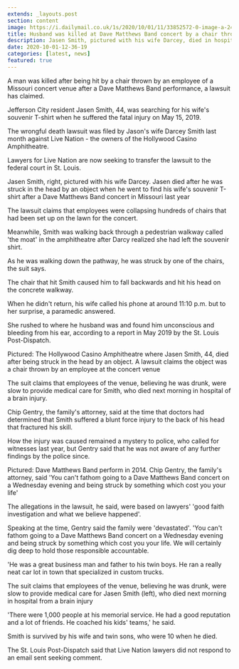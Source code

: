 ```yaml
---
extends: _layouts.post
section: content
image: https://i.dailymail.co.uk/1s/2020/10/01/11/33852572-0-image-a-24_1601548448657.jpg 
title: Husband was killed at Dave Matthews Band concert by a chair thrown by staff in freak accident 
description: Jasen Smith, pictured with his wife Darcey, died in hospital the day after being hit by an object at the Hollywood Casino Amphitheatre in Missouri after a Dave Matthews Band concert. 
date: 2020-10-01-12-36-19 
categories: [latest, news] 
featured: true 
--- 
```

A man was killed after being hit by a chair thrown by an employee of a Missouri concert venue after a Dave Matthews Band performance, a lawsuit has claimed.

Jefferson City resident Jasen Smith, 44, was searching for his wife's souvenir T-shirt when he suffered the fatal injury on May 15, 2019.

The wrongful death lawsuit was filed by Jason's wife Darcey Smith last month against Live Nation - the owners of the Hollywood Casino Amphitheatre.

Lawyers for Live Nation are now seeking to transfer the lawsuit to the federal court in St. Louis.

Jasen Smith, right, pictured with his wife Darcey. Jasen died after he was struck in the head by an object when he went to find his wife's souvenir T-shirt after a Dave Matthews Band concert in Missouri last year

The lawsuit claims that employees were collapsing hundreds of chairs that had been set up on the lawn for the concert. 

Meanwhile, Smith was walking back through a pedestrian walkway called 'the moat' in the amphitheatre after Darcy realized she had left the souvenir shirt.

As he was walking down the pathway, he was struck by one of the chairs, the suit says.

The chair that hit Smith caused him to fall backwards and hit his head on the concrete walkway.

When he didn't return, his wife called his phone at around 11:10 p.m. but to her surprise, a paramedic answered.

She rushed to where he husband was and found him unconscious and bleeding from his ear, according to a report in May 2019 by the St. Louis Post-Dispatch.

Pictured: The Hollywood Casino Amphitheatre where Jasen Smith, 44, died after being struck in the head by an object. A lawsuit claims the object was a chair thrown by an employee at the concert venue

The suit claims that employees of the venue, believing he was drunk, were slow to provide medical care for Smith, who died next morning in hospital of a brain injury.

Chip Gentry, the family's attorney, said at the time that doctors had determined that Smith suffered a blunt force injury to the back of his head that fractured his skill.

How the injury was caused remained a mystery to police, who called for witnesses last year, but Gentry said that he was not aware of any further findings by the police since.

Pictured: Dave Matthews Band perform in 2014. Chip Gentry, the family's attorney, said 'You can't fathom going to a Dave Matthews Band concert on a Wednesday evening and being struck by something which cost you your life'

The allegations in the lawsuit, he said, were based on lawyers' 'good faith investigation and what we believe happened'.

Speaking at the time, Gentry said the family were 'devastated'. 'You can't fathom going to a Dave Matthews Band concert on a Wednesday evening and being struck by something which cost you your life. We will certainly dig deep to hold those responsible accountable.

'He was a great business man and father to his twin boys. He ran a really neat car lot in town that specialized in custom trucks. 

The suit claims that employees of the venue, believing he was drunk, were slow to provide medical care for Jasen Smith (left), who died next morning in hospital from a brain injury

'There were 1,000 people at his memorial service. He had a good reputation and a lot of friends. He coached his kids' teams,' he said.

Smith is survived by his wife and twin sons, who were 10 when he died. 

The St. Louis Post-Dispatch said that Live Nation lawyers did not respond to an email sent seeking comment.


